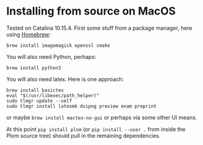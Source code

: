 <!--
__copyright__ = "Copyright (C) 2018 Andrew Rechnitzer"
__copyright__ = "Copyright (C) 2018-2023 Colin B. Macdonald"
__copyright__ = "Copyright (C) 2020 Victoria Schuster"
__license__ = "AGPL-3.0-or-later"
 -->

Installing from source on MacOS
===============================

Tested on Catalina 10.15.4.
First some stuff from a package manager, here using [Homebrew](https://brew.sh):

```
brew install imagemagick openssl cmake
```
You will also need Python, perhaps:
```
brew install python3
```
You will also need latex.  Here is one approach:
```
brew install basictex
eval "$(/usr/libexec/path_helper)"
sudo tlmgr update --self
sudo tlmgr install latexmk dvipng preview exam preprint
```
or maybe `brew install mactex-no-gui` or perhaps via some other UI means.

At this point `pip install plom` (or `pip install --user .` from inside
the Plom source tree) should pull in the remaining dependencies.
